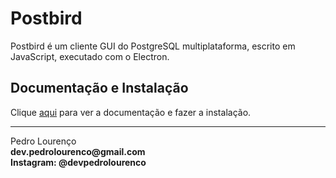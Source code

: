# Postbird

Postbird é um cliente GUI do PostgreSQL multiplataforma, escrito em JavaScript, executado com o Electron.

## Documentação e Instalação

Clique [aqui](https://electronjs.org/apps/postbird) para ver a documentação e fazer a instalação.


<hr>
<stong>Pedro Lourenço</strong><br>
<Strong>dev.pedrolourenco@gmail.com</strong><br>
<Strong>Instagram: @devpedrolourenco</strong>